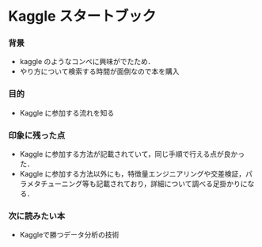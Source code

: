 # Kaggle スタートブック

### 背景
- kaggle のようなコンペに興味がでたため．
- やり方について検索する時間が面倒なので本を購入

### 目的
- Kaggle に参加する流れを知る

### 印象に残った点
- Kaggle に参加する方法が記載されていて，同じ手順で行える点が良かった．
- Kaggle に参加する方法以外にも，特徴量エンジニアリングや交差検証，パラメタチューニング等も記載されており，詳細について調べる足掛かりになる．

### 次に読みたい本
- Kaggleで勝つデータ分析の技術
